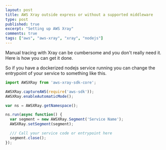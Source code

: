 ```yaml
---
layout: post
title: AWS Xray outside express or without a supported middleware
type: post
published: true
excerpt: "Setting up AWS Xray"
comments: true
tags: ["aws", "aws-xray", "xray", "nodejs"]
---
```


Manual tracing with Xray can be cumbersome and you don't really need it. Here is how you can get it done.

So if you have a dockerized nodejs service running you can change the entrypoint of your service to something like this.

```typescript
import AWSXRay from 'aws-xray-sdk-core';

AWSXRay.captureAWS(require('aws-sdk'));
AWSXRay.enableAutomaticMode();

var ns = AWSXRay.getNamespace();

ns.run(async function() {
  var segment = new AWSXRay.Segment('Service Name');
  AWSXRay.setSegment(segment);

  /// Call your service code or entrypoint here
  segment.close();
});

```